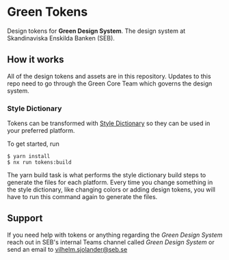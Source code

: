 # Green Tokens

Design tokens for **Green Design System**. The design system at Skandinaviska Enskilda Banken (SEB).

## How it works

All of the design tokens and assets are in this repository. Updates to this repo need to go through the Green Core Team which governs the design system.

### Style Dictionary

Tokens can be transformed with [Style Dictionary](https://amzn.github.io/style-dictionary/) so they can be used in your preferred platform.

To get started, run

```
$ yarn install
$ nx run tokens:build
```

The yarn build task is what performs the style dictionary build steps to generate the files for each platform. Every time you change something in the style dictionary, like changing colors or adding design tokens, you will have to run this command again to generate the files.

## Support

If you need help with tokens or anything regarding the _Green Design System_ reach out in SEB's internal Teams channel called _Green Design System_ or send an email to [vilhelm.sjolander@seb.se](mailto:vilhelm.sjolander@seb.se)

